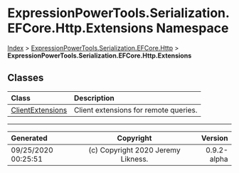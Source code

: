 ﻿# ExpressionPowerTools.Serialization.EFCore.Http.Extensions Namespace

[Index](../index.md) > [ExpressionPowerTools.Serialization.EFCore.Http](ExpressionPowerTools.Serialization.EFCore.Http.a.md) > **ExpressionPowerTools.Serialization.EFCore.Http.Extensions**

## Classes

| Class | Description |
| :-- | :-- |
| [ClientExtensions](ExpressionPowerTools.Serialization.EFCore.Http.Extensions.ClientExtensions.cs.md) | Client extensions for remote queries. |


---

| Generated | Copyright | Version |
| :-- | :-: | --: |
| 09/25/2020 00:25:51 | (c) Copyright 2020 Jeremy Likness. | 0.9.2-alpha |
